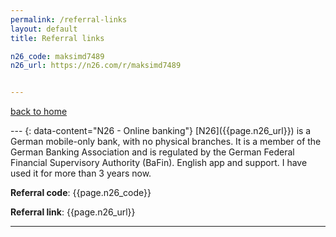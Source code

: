 ```yaml
---
permalink: /referral-links
layout: default
title: Referral links

n26_code: maksimd7489
n26_url: https://n26.com/r/maksimd7489


---
```

<div class="wrapper">
    <p><a href="/">back to home</a></p>
</div>
---
{: data-content="N26 - Online banking"} 
[N26]({{page.n26_url}}) is a German mobile-only bank, with no physical branches. It is a member of the German Banking Association and is regulated by the
German Federal Financial Supervisory Authority (BaFin). English app and support. I have used it for more than 3 years now.

**Referral code**: {{page.n26_code}}

**Referral link**: {{page.n26_url}}

---